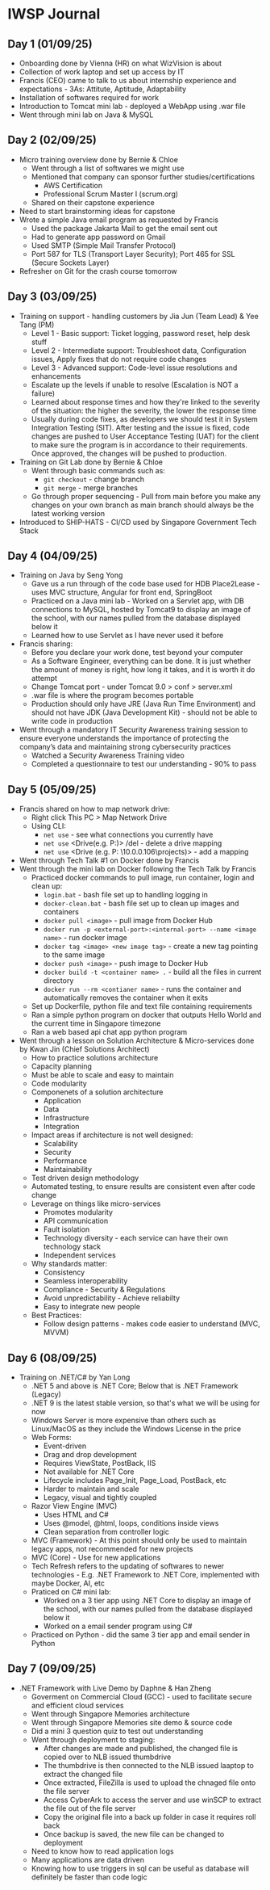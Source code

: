 # IWSP Journal

## Day 1 (01/09/25)
* Onboarding done by Vienna (HR) on what WizVision is about
* Collection of work laptop and set up access by IT
* Francis (CEO) came to talk to us about internship experience and expectations - 3As: Attitute, Aptitude, Adaptability
* Installation of softwares required for work
* Introduction to Tomcat mini lab - deployed a WebApp using .war file
* Went through mini lab on Java & MySQL

## Day 2 (02/09/25)
* Micro training overview done by Bernie & Chloe
  * Went through a list of softwares we might use
  * Mentioned that company can sponsor further studies/certifications
    * AWS Certification
    * Professional Scrum Master I (scrum.org)
  * Shared on their capstone experience
* Need to start brainstorming ideas for capstone
* Wrote a simple Java email program as requested by Francis
  * Used the package Jakarta Mail to get the email sent out
  * Had to generate app password on Gmail
  * Used SMTP (Simple Mail Transfer Protocol)
  * Port 587 for TLS (Transport Layer Security); Port 465 for SSL (Secure Sockets Layer)
* Refresher on Git for the crash course tomorrow

 ## Day 3 (03/09/25)
 * Training on support - handling customers by Jia Jun (Team Lead) & Yee Tang (PM)
   * Level 1 - Basic support: Ticket logging, password reset, help desk stuff
   * Level 2 - Intermediate support: Troubleshoot data, Configuration issues, Apply fixes that do not require code changes
   * Level 3 - Advanced support: Code-level issue resolutions and enhancements
   * Escalate up the levels if unable to resolve (Escalation is NOT a failure)
   * Learned about response times and how they're linked to the severity of the situation: the higher the severity, the lower the response time
   * Usually during code fixes, as developers we should test it in System Integration Testing (SIT). After testing and the issue is fixed, code changes are pushed to User Acceptance Testing (UAT) for the client to make sure the program is in accordance to their requirements. Once approved, the changes will be pushed to production.
* Training on Git Lab done by Bernie & Chloe
   * Went through basic commands such as:
       * `git checkout` - change branch
       * `git merge` - merge branches
   * Go through proper sequencing - Pull from main before you make any changes on your own branch as main branch should always be the latest working version
* Introduced to SHIP-HATS - CI/CD used by Singapore Government Tech Stack

## Day 4 (04/09/25)
* Training on Java by Seng Yong
  * Gave us a run through of the code base used for HDB Place2Lease - uses MVC structure, Angular for front end, SpringBoot
  * Practiced on a Java mini lab - Worked on a Servlet app, with DB connections to MySQL, hosted by Tomcat9 to display an image of the school, with our names pulled from the database displayed below it
  * Learned how to use Servlet as I have never used it before
* Francis sharing:
  * Before you declare your work done, test beyond your computer
  * As a Software Engineer, everything can be done. It is just whether the amount of money is right, how long it takes, and it is worth it do attempt
  * Change Tomcat port - under Tomcat 9.0 > conf > server.xml
  * .war file is where the program becomes portable
  * Production should only have JRE (Java Run Time Environment)  and should not have JDK (Java Development Kit) - should not be able to write code in production
* Went through a mandatory IT Security Awareness training session to ensure everyone understands the importance of protecting the company’s data and maintaining strong cybersecurity practices
  * Watched a Security Awareness Training video
  * Completed a questionnaire to test our understanding - 90% to pass

## Day 5 (05/09/25)
* Francis shared on how to map network drive:
  * Right click This PC > Map Network Drive
  * Using CLI:
    * `net use` - see what connections you currently have
    * `net use` <Drive(e.g. P:)> /del - delete a drive mapping
    * `net use`  <Drive (e.g. P: \\10.0.0.106\projects)> - add a mapping
* Went through Tech Talk #1 on Docker done by Francis
* Went through the mini lab on Docker following the Tech Talk by Francis
  * Practiced docker commands to pull image, run container, login and clean up:
    * `login.bat` - bash file set up to handling logging in
    * `docker-clean.bat` - bash file set up to clean up images and containers
    * `docker pull <image>` - pull image from Docker Hub
    * `docker run -p <external-port>:<internal-port> --name <image name>` - run docker image
    * `docker tag <image> <new image tag>` - create a new tag pointing to the same image
    * `docker push <image>` - push image to Docker Hub
    * `docker build -t <container name> .` - build all the files in current directory
    * `docker run --rm <contianer name>` - runs the container and automatically removes the container when it exits
  * Set up Dockerfile, python file and text file containing requirements
  * Ran a simple python program on docker that outputs Hello World and the current time in Singapore timezone
  * Ran a web based api chat app python program
* Went through a lesson on Solution Architecture & Micro-services done by Kwan Jin (Chief Solutions Architect)
  * How to practice solutions architecture
  * Capacity planning
  * Must be able to scale and easy to maintain
  * Code modularity
  * Componenets of a solution architecture
    * Application
    * Data
    * Infrastructure
    * Integration
  * Impact areas if architecture is not well designed:
    * Scalability
    * Security
    * Performance
    * Maintainability
  * Test driven design methodology
  * Automated testing, to ensure results are consistent even after code change
  * Leverage on things like micro-services
    * Promotes modularity
    * API communication
    * Fault isolation
    * Technology diversity - each service can have their own technology stack
    * Independent services
  * Why standards matter:
    * Consistency
    * Seamless interoperability
    * Compliance - Security & Regulations
    * Avoid unpredictability - Achieve reliabilty
    * Easy to integrate new people
  * Best Practices:
    * Follow design patterns - makes code easier to understand (MVC, MVVM)

## Day 6 (08/09/25)
* Training on .NET/C# by Yan Long
  * .NET 5 and above is .NET Core; Below that is .NET Framework (Legacy)
  * .NET 9 is the latest stable version, so that's what we will be using for now
  * Windows Server is more expensive than others such as Linux/MacOS as they include the Windows License in the price
  * Web Forms:
    * Event-driven
    * Drag and drop development
    * Requires ViewState, PostBack, IIS
    * Not available for .NET Core
    * Lifecycle includes Page_Init, Page_Load, PostBack, etc
    * Harder to maintain and scale
    * Legacy, visual and tightly coupled
  * Razor View Engine (MVC)
    * Uses HTML and C#
    * Uses @model, @html, loops, conditions inside views
    * Clean separation from controller logic
  * MVC (Framework) - At this point should only be used to maintain legacy apps, not recommended for new projects
  * MVC (Core) - Use for new applications
  * Tech Refresh refers to the updating of softwares to newer technologies - E.g. .NET Framework to .NET Core, implemented with maybe Docker, AI, etc
  * Praticed on C# mini lab:
    * Worked on a 3 tier app using .NET Core to display an image of the school, with our names pulled from the database displayed below it
    * Worked on a email sender program using C#
  * Practiced on Python - did the same 3 tier app and email sender in Python

## Day 7 (09/09/25)
* .NET Framework with Live Demo by Daphne & Han Zheng
  * Goverment on Commercial Cloud (GCC) - used to facilitate secure and efficient cloud services
  * Went through Singapore Memories architecture
  * Went through Singapore Memories site demo & source code
  * Did a mini 3 question quiz to test out understanding
  * Went through deployment to staging:
    * After changes are made and published, the changed file is copied over to NLB issued thumbdrive
    * The thumbdrive is then connected to the NLB issued laaptop to extract the changed file
    * Once extracted, FileZilla is used to upload the chnaged file onto the file server
    * Access CyberArk to access the server and use winSCP to extract the file out of the file server
    * Copy the original file into a back up folder in case it requires roll back
    * Once backup is saved, the new file can be changed to deployment
  * Need to know how to read application logs
  * Many applications are data driven
  * Knowing how to use triggers in sql can be useful as database will definitely be faster than code logic
